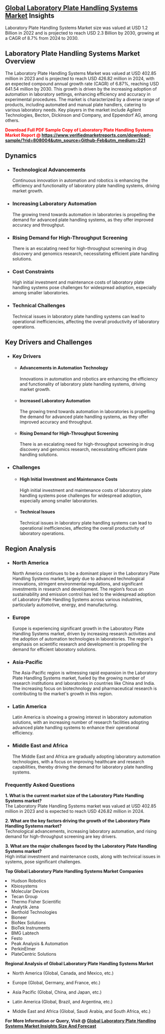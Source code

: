 <h2><a href="https://www.verifiedmarketreports.com/download-sample/?rid=808004&amp;utm_source=Github&amp;utm_medium=221" target="_blank">Global Laboratory Plate Handling Systems Market</a> Insights</h2><p>Laboratory Plate Handling Systems Market size was valued at USD 1.2 Billion in 2022 and is projected to reach USD 2.3 Billion by 2030, growing at a CAGR of 8.7% from 2024 to 2030.</p><p> <h2>Laboratory Plate Handling Systems Market Overview</h2> <p>The Laboratory Plate Handling Systems Market was valued at USD 402.85 million in 2023 and is projected to reach USD 426.82 million in 2024, with an expected compound annual growth rate (CAGR) of 6.87%, reaching USD 641.54 million by 2030. This growth is driven by the increasing adoption of automation in laboratory settings, enhancing efficiency and accuracy in experimental procedures. The market is characterized by a diverse range of products, including automated and manual plate handlers, catering to various laboratory needs. Key players in the market include Agilent Technologies, Becton, Dickinson and Company, and Eppendorf AG, among others. </p> <p><strong><p><span class=""><span style="color: #ff0000;"><strong>Download Full PDF Sample Copy of Laboratory Plate Handling Systems Market Report</strong> @ </span><a href="https://www.verifiedmarketreports.com/download-sample/?rid=808004&amp;utm_source=Github-Feb&amp;utm_medium=221" target="_blank">https://www.verifiedmarketreports.com/download-sample/?rid=808004&amp;utm_source=Github-Feb&amp;utm_medium=221</a></span></p></strong></p> <h2>Dynamics</h2> <ul> <li><h3>Technological Advancements</h3> <p>Continuous innovation in automation and robotics is enhancing the efficiency and functionality of laboratory plate handling systems, driving market growth. </p> </li> <li><h3>Increasing Laboratory Automation</h3> <p>The growing trend towards automation in laboratories is propelling the demand for advanced plate handling systems, as they offer improved accuracy and throughput. </p> </li> <li><h3>Rising Demand for High-Throughput Screening</h3> <p>There is an escalating need for high-throughput screening in drug discovery and genomics research, necessitating efficient plate handling solutions. </p> </li> <li><h3>Cost Constraints</h3> <p>High initial investment and maintenance costs of laboratory plate handling systems pose challenges for widespread adoption, especially among smaller laboratories. </p> </li> <li><h3>Technical Challenges</h3> <p>Technical issues in laboratory plate handling systems can lead to operational inefficiencies, affecting the overall productivity of laboratory operations. </p> </li> </ul> <h2>Key Drivers and Challenges</h2> <ul> <li><h3>Key Drivers</h3> <ul> <li><h4>Advancements in Automation Technology</h4> <p>Innovations in automation and robotics are enhancing the efficiency and functionality of laboratory plate handling systems, driving market growth. </p> </li> <li><h4>Increased Laboratory Automation</h4> <p>The growing trend towards automation in laboratories is propelling the demand for advanced plate handling systems, as they offer improved accuracy and throughput. </p> </li> <li><h4>Rising Demand for High-Throughput Screening</h4> <p>There is an escalating need for high-throughput screening in drug discovery and genomics research, necessitating efficient plate handling solutions. </p> </li> </ul> </li> <li><h3>Challenges</h3> <ul> <li><h4>High Initial Investment and Maintenance Costs</h4> <p>High initial investment and maintenance costs of laboratory plate handling systems pose challenges for widespread adoption, especially among smaller laboratories. </p> </li> <li><h4>Technical Issues</h4> <p>Technical issues in laboratory plate handling systems can lead to operational inefficiencies, affecting the overall productivity of laboratory operations. </p> </li> </ul> </li> </ul> <h2>Region Analysis</h2> <ul> <li><h3>North America</h3> <p>North America continues to be a dominant player in the Laboratory Plate Handling Systems market, largely due to advanced technological innovations, stringent environmental regulations, and significant investments in research and development. The region’s focus on sustainability and emission control has led to the widespread adoption of Laboratory Plate Handling Systems across various industries, particularly automotive, energy, and manufacturing. </p> </li> <li><h3>Europe</h3> <p>Europe is experiencing significant growth in the Laboratory Plate Handling Systems market, driven by increasing research activities and the adoption of automation technologies in laboratories. The region's emphasis on scientific research and development is propelling the demand for efficient laboratory solutions. </p> </li> <li><h3>Asia-Pacific</h3> <p>The Asia-Pacific region is witnessing rapid expansion in the Laboratory Plate Handling Systems market, fueled by the growing number of research institutions and laboratories in countries like China and India. The increasing focus on biotechnology and pharmaceutical research is contributing to the market's growth in this region. </p> </li> <li><h3>Latin America</h3> <p>Latin America is showing a growing interest in laboratory automation solutions, with an increasing number of research facilities adopting advanced plate handling systems to enhance their operational efficiency. </p> </li> <li><h3>Middle East and Africa</h3> <p>The Middle East and Africa are gradually adopting laboratory automation technologies, with a focus on improving healthcare and research capabilities, thereby driving the demand for laboratory plate handling systems. </p> </li> </ul> <h3>Frequently Asked Questions</h3> <p><strong>1. What is the current market size of the Laboratory Plate Handling Systems market?</strong><br> The Laboratory Plate Handling Systems market was valued at USD 402.85 million in 2023 and is expected to reach USD 426.82 million in 2024. </p> <p><strong>2. What are the key factors driving the growth of the Laboratory Plate Handling Systems market?</strong><br> Technological advancements, increasing laboratory automation, and rising demand for high-throughput screening are key drivers. </p> <p><strong>3. What are the major challenges faced by the Laboratory Plate Handling Systems market?</strong><br> High initial investment and maintenance costs, along with technical issues in systems, pose significant challenges. </p</p><p><strong>Top Global Laboratory Plate Handling Systems Market Companies</strong></p><div data-test-id=""><p><li>Hudson Robotics</li><li> Kbiosystems</li><li> Molecular Devices</li><li> Tecan Group</li><li> Thermo Fisher Scientific</li><li> Analytik Jena</li><li> Berthold Technologies</li><li> Bioneer</li><li> BioNex Solutions</li><li> BioTek Instruments</li><li> BMG Labtech</li><li> Festo</li><li> Peak Analysis & Automation</li><li> PerkinElmer</li><li> PlateCentric Solutions</li></p><div><strong>Regional Analysis of&nbsp;Global Laboratory Plate Handling Systems Market</strong></div><ul><li dir="ltr"><p dir="ltr">North America&nbsp;(Global, Canada, and Mexico, etc.)</p></li><li dir="ltr"><p dir="ltr">Europe (Global, Germany, and France, etc.)</p></li><li dir="ltr"><p dir="ltr">Asia Pacific&nbsp;(Global, China, and Japan, etc.)</p></li><li dir="ltr"><p dir="ltr">Latin America&nbsp;(Global, Brazil, and Argentina, etc.)</p></li><li dir="ltr">Middle East and Africa&nbsp;(Global, Saudi Arabia, and South Africa, etc.)</li></ul><p><strong>For More Information or Query, Visit @&nbsp;</strong><strong><a href="https://www.verifiedmarketreports.com/product/laboratory-plate-handling-systems-market/?utm_source=Github&amp;utm_medium=221" target="_blank">Global Laboratory Plate Handling Systems Market Insights Size And Forecast</a></strong></p></div>
